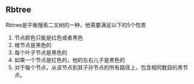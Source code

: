## Rbtree

Rbtree是平衡搜索二叉树的一种，他需要满足以下的5个性质

1. 节点颜色只能是红色或者黑色
2. 根节点是黑色的
3. 每个叶子节点是黑色的
4. 如果一个节点是红色的，他的左右儿子是黑色的
5. 对于每个节点，从该节点到其子孙节点的所有路径上，包含相同数目的黑节点。